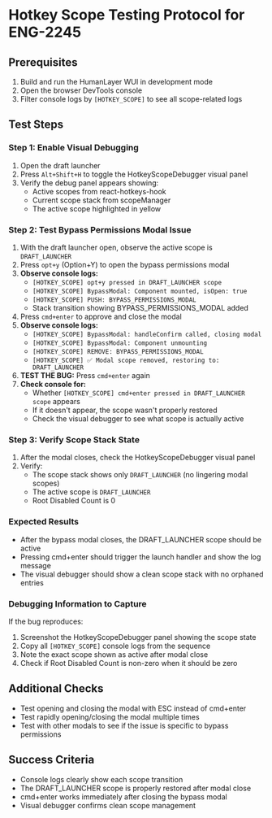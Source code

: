 # Hotkey Scope Testing Protocol for ENG-2245

## Prerequisites
1. Build and run the HumanLayer WUI in development mode
2. Open the browser DevTools console
3. Filter console logs by `[HOTKEY_SCOPE]` to see all scope-related logs

## Test Steps

### Step 1: Enable Visual Debugging
1. Open the draft launcher
2. Press `Alt+Shift+H` to toggle the HotkeyScopeDebugger visual panel
3. Verify the debug panel appears showing:
   - Active scopes from react-hotkeys-hook
   - Current scope stack from scopeManager
   - The active scope highlighted in yellow

### Step 2: Test Bypass Permissions Modal Issue
1. With the draft launcher open, observe the active scope is `DRAFT_LAUNCHER`
2. Press `opt+y` (Option+Y) to open the bypass permissions modal
3. **Observe console logs:**
   - `[HOTKEY_SCOPE] opt+y pressed in DRAFT_LAUNCHER scope`
   - `[HOTKEY_SCOPE] BypassModal: Component mounted, isOpen: true`
   - `[HOTKEY_SCOPE] PUSH: BYPASS_PERMISSIONS_MODAL`
   - Stack transition showing BYPASS_PERMISSIONS_MODAL added
4. Press `cmd+enter` to approve and close the modal
5. **Observe console logs:**
   - `[HOTKEY_SCOPE] BypassModal: handleConfirm called, closing modal`
   - `[HOTKEY_SCOPE] BypassModal: Component unmounting`
   - `[HOTKEY_SCOPE] REMOVE: BYPASS_PERMISSIONS_MODAL`
   - `[HOTKEY_SCOPE] ✅ Modal scope removed, restoring to: DRAFT_LAUNCHER`
6. **TEST THE BUG:** Press `cmd+enter` again
7. **Check console for:**
   - Whether `[HOTKEY_SCOPE] cmd+enter pressed in DRAFT_LAUNCHER scope` appears
   - If it doesn't appear, the scope wasn't properly restored
   - Check the visual debugger to see what scope is actually active

### Step 3: Verify Scope Stack State
1. After the modal closes, check the HotkeyScopeDebugger visual panel
2. Verify:
   - The scope stack shows only `DRAFT_LAUNCHER` (no lingering modal scopes)
   - The active scope is `DRAFT_LAUNCHER`
   - Root Disabled Count is 0

### Expected Results
- After the bypass modal closes, the DRAFT_LAUNCHER scope should be active
- Pressing cmd+enter should trigger the launch handler and show the log message
- The visual debugger should show a clean scope stack with no orphaned entries

### Debugging Information to Capture
If the bug reproduces:
1. Screenshot the HotkeyScopeDebugger panel showing the scope state
2. Copy all `[HOTKEY_SCOPE]` console logs from the sequence
3. Note the exact scope shown as active after modal close
4. Check if Root Disabled Count is non-zero when it should be zero

## Additional Checks
- Test opening and closing the modal with ESC instead of cmd+enter
- Test rapidly opening/closing the modal multiple times
- Test with other modals to see if the issue is specific to bypass permissions

## Success Criteria
- Console logs clearly show each scope transition
- The DRAFT_LAUNCHER scope is properly restored after modal close
- cmd+enter works immediately after closing the bypass modal
- Visual debugger confirms clean scope management